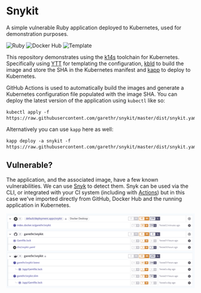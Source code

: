 # Snykit

A simple vulnerable Ruby application deployed to Kubernetes, used for demonstration purposes.

![Ruby](https://github.com/garethr/snykit/workflows/Ruby/badge.svg) ![Docker Hub](https://github.com/garethr/snykit/workflows/Docker%20Hub/badge.svg) ![Template](https://github.com/garethr/snykit/workflows/Template/badge.svg)

This repository demonstrates using the [k14s](https://k14s.io/) toolchain for Kubernetes. Specifically using [YTT](https://get-ytt.io/) for templating the configuration, [kbld](https://get-kbld.io/) to build the image and store the SHA in the Kubernetes manifest and [kapp](https://get-kapp.io/) to deploy to Kubernetes.

GitHub Actions is used to automatically build the images and generate a Kubernetes configuration file populated with the image SHA. You can deploy the latest version of the application using `kubectl` like so:

```console
kubectl apply -f https://raw.githubusercontent.com/garethr/snykit/master/dist/snykit.yaml
```

Alternatively you can use `kapp` here as well:

```console
kapp deploy -a snykit -f https://raw.githubusercontent.com/garethr/snykit/master/dist/snykit.yam
```

## Vulnerable?

The application, and the associated image, have a few known vulnerabilities. We can use [Snyk](https://snyk.io/) to detect them. Snyk can be used via the CLI, or integrated with your CI system (including with [Actions](https://github.com/garethr/snykit/actions)) but in this case we've imported directly from GitHub, Docker Hub and the running application in Kubernetes.

![Showing vulnerabilities in Snyk](assets/snyk.png)
